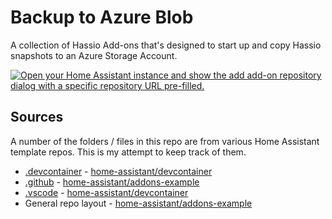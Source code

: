 # Backup to Azure Blob

A collection of Hassio Add-ons that's designed to start up and copy Hassio snapshots to an Azure Storage Account.

[![Open your Home Assistant instance and show the add add-on repository dialog with a specific repository URL pre-filled.](https://my.home-assistant.io/badges/supervisor_add_addon_repository.svg)](https://my.home-assistant.io/redirect/supervisor_add_addon_repository/?repository_url=https%3A%2F%2Fmy.home-assistant.io%2Fredirect%2Fsupervisor_addon%2F%3Faddon%3Db03c22bd_azcopy%26repository_url%3Dhttps%253A%252F%252Fgithub.com%252Ftomikaa87%252Fhassio-backup-azure-blob)

## Sources

A number of the folders / files in this repo are from various Home Assistant template repos. This is my attempt to keep track of them.

- [.devcontainer](.devcontainer) - [home-assistant/devcontainer](https://github.com/home-assistant/devcontainer/tree/main/addons)
- [.github](.github) - [home-assistant/addons-example](https://github.com/home-assistant/addons-example)
- [.vscode](.vscode) - [home-assistant/devcontainer](https://github.com/home-assistant/devcontainer/tree/main/addons)
- General repo layout - [home-assistant/addons-example](https://github.com/home-assistant/addons-example)
